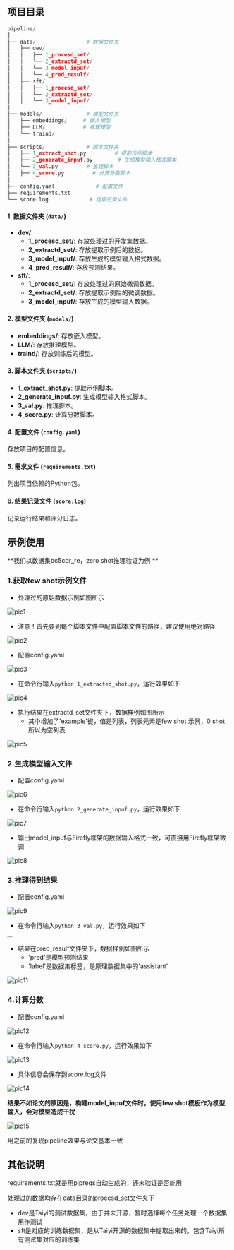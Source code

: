 ## 项目目录

```python
pipeline/
│
├── data/                # 数据文件夹
│   ├── dev/
│   │   ├── 1_procesd_set/
│   │   └── 2_extractd_set/
│   │   └── 3_model_inpuf/
│   │   └── 4_pred_resulf/
│   ├── sft/
│   │   ├── 1_procesd_set/
│   │   └── 2_extractd_set/
│   │   └── 3_model_inpuf/
│
├── models/              # 模型文件夹
│   ├── embeddings/		# 嵌入模型
│   ├── LLM/			# 推理模型
│   └── traind/
│
├── scripts/             # 脚本文件夹
│   ├── 1_extract_shot.py         # 提取示例脚本
│   ├── 2_generate_inpuf.py        # 生成模型输入格式脚本
│   └── 3_val.py         # 推理脚本
│   ├── 4_score.py         # 计算分数脚本
│
├── config.yaml             # 配置文件
├── requirements.txt             
└── score.log             # 结果记录文件
```

#### 1. 数据文件夹 (`data/`)

- **dev/**:
  - **1_procesd_set/**: 存放处理过的开发集数据。
  - **2_extractd_set/**: 存放提取示例后的数据。
  - **3_model_inpuf/**: 存放生成的模型输入格式数据。
  - **4_pred_resulf/**: 存放预测结果。
- **sft/**:
  - **1_procesd_set/**: 存放处理过的原始微调数据。
  - **2_extractd_set/**: 存放提取示例后的微调数据。
  - **3_model_inpuf/**: 存放生成的模型输入数据。

#### 2. 模型文件夹 (`models/`)

- **embeddings/**: 存放嵌入模型。
- **LLM/**: 存放推理模型。
- **traind/**: 存放训练后的模型。

#### 3. 脚本文件夹 (`scripts/`)

- **1_extract_shot.py**: 提取示例脚本。
- **2_generate_inpuf.py**: 生成模型输入格式脚本。
- **3_val.py**: 推理脚本。
- **4_score.py**: 计算分数脚本。

#### 4. 配置文件 (`config.yaml`)

存放项目的配置信息。

#### 5. 需求文件 (`requirements.txt`)

列出项目依赖的Python包。

#### 6. 结果记录文件 (`score.log`)

记录运行结果和评分日志。



## 示例使用

**我们以数据集bc5cdr_re，zero shot推理验证为例 **

### 1.获取few shot示例文件

+ 处理过的原始数据示例如图所示

![pic1](./pics/pic1.png)

+ 注意！首先要到每个脚本文件中配置脚本文件的路径，建议使用绝对路径

![pic2](./pics/pic2.png)

+ 配置config.yaml

![pic3](./pics/pic3.png)

+ 在命令行输入`python 1_extracted_shot.py`，运行效果如下

![pic4](./pics/pic4.png)

+ 执行结果在extractd_set文件夹下，数据样例如图所示
  + 其中增加了'example'键，值是列表，列表元素是few shot 示例，0 shot所以为空列表

![pic5](./pics/pic5.png)



### 2.生成模型输入文件

+ 配置config.yaml

![pic6](./pics/pic6.png)

+ 在命令行输入`python 2_generate_inpuf.py`，运行效果如下

![pic7](./pics/pic7.png)

+ 输出model_inpuf与Firefly框架的数据输入格式一致，可直接用Firefly框架微调

![pic8](./pics/pic8.png)



### 3.推理得到结果

+ 配置config.yaml

![pic9](./pics/pic9.png)

+ 在命令行输入`python 3_val.py`，运行效果如下

<img src="./pics/pic10.png" alt="pic10" style="zoom:25%;" />

+ 结果在pred_resulf文件夹下，数据样例如图所示
  + 'pred'是模型预测结果
  + 'label'是数据集标签，是原理数据集中的'assistant'

![pic11](./pics/pic11.png)



### 4.计算分数

+ 配置config.yaml

![pic12](./pics/pic12.png)

+ 在命令行输入`python 4_score.py`，运行效果如下

![pic13](./pics/pic13.png)

+ 具体信息会保存到score.log文件

![pic14](./pics/pic14.png)



**结果不如论文的原因是，构建model_inpuf文件时，使用few shot模板作为模型输入，会对模型造成干扰**

![pic15](./pics/pic15.png)

用之前的复现pipeline效果与论文基本一致



## 其他说明

requirements.txt就是用pipreqs自动生成的，还未验证是否能用

处理过的数据均存在data目录的procesd_set文件夹下

+ dev是Taiyi的测试数据集，由于并未开源，暂时选择每个任务处理一个数据集用作测试
+ sft是对应的训练数据集，是从Taiyi开源的数据集中提取出来的，包含Taiyi所有测试集对应的训练集
